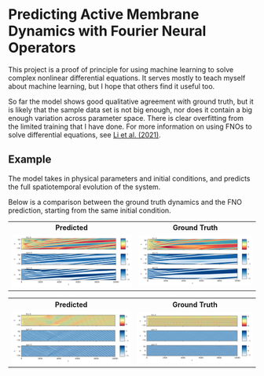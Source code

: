 # Predicting Active Membrane Dynamics with Fourier Neural Operators

This project is a proof of principle for using machine learning to solve complex nonlinear differential equations. It serves mostly to teach myself about machine learning, but I hope that others find it useful too. 

So far the model shows good qualitative agreement with ground truth, but it is likely that the sample data set is not big enough, nor does it contain a big enough variation across parameter space. There is clear overfitting from the limited training that I have done. For more information on using FNOs to solve differential equations, see [Li et al. (2021)](https://arxiv.org/abs/2010.08895). 

## Example
The model takes in physical parameters and initial conditions, and predicts the full spatiotemporal evolution of the system.

Below is a comparison between the ground truth dynamics and the FNO prediction, starting from the same initial condition.

<table>
  <tr>
    <th>Predicted</th>
    <th>Ground Truth</th>
  </tr>
  <tr>
    <td><img src="example_figs/kym_pred_0.08.png" width="800"/></td>
    <td><img src="example_figs/kym_true_0.08.png" width="800"/></td>
  </tr>
</table>

<table>
  <tr>
    <th>Predicted</th>
    <th>Ground Truth</th>
  </tr>
  <tr>
    <td><img src="example_figs/kym_pred_0.43.png" width="500"/></td>
    <td><img src="example_figs/kym_true_0.43.png" width="500"/></td>
  </tr>
</table>
